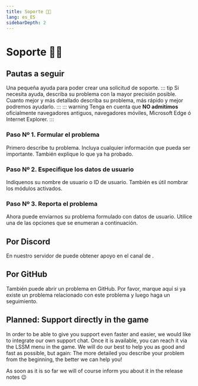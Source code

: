 ```yaml
---
title: Soporte 👨‍💻
lang: es_ES
sidebarDepth: 2
---
```


# Soporte 👨‍💻

## Pautas a seguir
Una pequeña ayuda para poder crear una solicitud de soporte.
::: tip
Si necesita ayuda, describa su problema con la mayor precisión posible. Cuanto mejor y más detallado describa su problema, más rápido y mejor podremos ayudarlo.
:::
::: warning
Tenga en cuenta que **NO admitimos** oficialmente navegadores antiguos, navegadores móviles, Microsoft Edge ó Internet Explorer.
:::

### Paso Nº 1. Formular el problema
Primero describe tu problema. Incluya cualquier información que pueda ser importante. También explique lo que ya ha probado.

### Paso Nº 2. Especifique los datos de usuario
Indíquenos su nombre de usuario o ID de usuario. También es útil nombrar los módulos activados.

### Paso Nº 3. Reporta el problema
Ahora puede enviarnos su problema formulado con datos de usuario. Utilice una de las opciones que se enumeran a continuación.

## Por Discord
En nuestro servidor de <discord/> puede obtener apoyo en el canal de <discord-channel channel="lssm-help"/>.

## Por GitHub
También puede abrir un problema en <a :href="$themeConfig.variables.github + '/issues'" target="_blank">GitHub</a>. Por favor, marque aquí si ya existe un problema relacionado con este problema y luego haga un seguimiento.

## Planned: Support directly in the game
In order to be able to give you support even faster and easier, we would like to integrate our own support chat. Once it is available, you can reach it via the LSSM menu in the game. We will do our best to help you as good and fast as possible, but again: The more detailed you describe your problem from the beginning, the better we can help you!

As soon as it is so far we will of course inform you about it in the release notes :wink:
